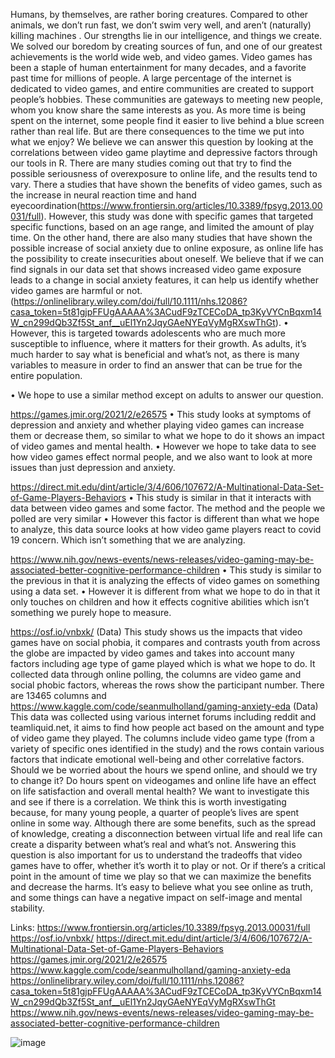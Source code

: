 Humans, by themselves, are rather boring creatures. Compared to other animals, we don’t run fast, we don’t swim very well, and aren’t (naturally) killing machines . Our strengths lie in our intelligence, and things we create. We solved our boredom by creating sources of fun, and one of our greatest achievements is the world wide web, and video games. Video games has been a staple of human entertainment for many decades, and a favorite past time for millions of people. A large percentage of the internet is dedicated to video games, and entire communities are created to support people’s hobbies. These communities are gateways to meeting new people, whom you know share the same interests as you. As more time is being spent on the internet, some people find it easier to live behind a blue screen rather than real life. But are there consequences to the time we put into what we enjoy? We believe we can answer this question by looking at the correlations between video game playtime and depressive factors through our tools in R. There are many studies coming out that try to find the possible seriousness of overexposure to online life, and the results tend to vary. There a studies that have shown the benefits of video games, such as the increase in neural reaction time and hand eyecoordination(https://www.frontiersin.org/articles/10.3389/fpsyg.2013.00031/full). However, this study was done with specific games that targeted specific functions, based on an age range, and limited the amount of play time. On the other hand, there are also many studies that have shown the possible increase of social anxiety due to online exposure, as online life has the possibility to create insecurities about oneself. 
We believe that if we can find signals in our data set that shows increased video game exposure leads to a change in social anxiety features, it can help us identify whether video games are harmful or not. (https://onlinelibrary.wiley.com/doi/full/10.1111/nhs.12086?casa_token=5t81gjpFFUgAAAAA%3ACudF9zTCECoDA_tp3KyVYCnBqxm14W_cn299dQb3Zf5St_anf__uEl1Yn2JqyGAeNYEqVyMgRXswThGt). 
•	However, this is targeted towards adolescents who are much more susceptible to influence, where it matters for their growth. As adults, it’s much harder to say what is beneficial and what’s not, as there is many variables to measure in order to find an answer that can be true for the entire population. 

•	We hope to use a similar method except on adults to answer our question. 

https://games.jmir.org/2021/2/e26575
•	This study looks at symptoms of depression and anxiety and whether playing video games can increase them or decrease them, so similar to what we hope to do it shows an impact of video games and mental health. 
•	However we hope to take data to see how video games effect normal people, and we also want to look at more issues than just depression and anxiety. 

 https://direct.mit.edu/dint/article/3/4/606/107672/A-Multinational-Data-Set-of-Game-Players-Behaviors
•	This study is similar in that it interacts with data between video games and some factor. The method and the people we polled are very similar 
•	However this factor is different than what we hope to analyze, this data source looks at how video game players react to covid 19 concern. Which isn’t something that we are analyzing.

https://www.nih.gov/news-events/news-releases/video-gaming-may-be-associated-better-cognitive-performance-children
•	This study is similar to the previous in that it is analyzing the effects of video games on something using a data set. 
•	However it is different from what we hope to do in that it only touches on children and how it effects cognitive abilities which isn’t something we purely hope to measure. 

https://osf.io/vnbxk/
(Data)
This study shows us the impacts that video games have on social phobia, it compares and contrasts youth from across the globe are impacted by video games and takes into account many factors including age type of game played which is what we hope to do. 
It collected data through online polling, the columns are video game and social phobic factors, whereas the rows show the participant number. There are 13465 columns and 
https://www.kaggle.com/code/seanmulholland/gaming-anxiety-eda
(Data)
This data was collected using various internet forums including reddit and teamliquid.net, it aims to find how people act based on the amount and type of video game they played. The columns include video game type (from a variety of specific ones identified in the study) and the rows contain various factors that indicate emotional well-being and other correlative factors. 
 Should we be worried about the hours we spend online, and should we try to change it? Do hours spent on videogames and online life have an effect on life satisfaction and overall mental health? We want to investigate this and see if there is a correlation. We think this is worth investigating because, for many young people, a quarter of people’s lives are spent online in some way. Although there are some benefits, such as the spread of knowledge, creating a disconnection between virtual life and real life can create a disparity between what’s real and what’s not. Answering this question is also important for us to understand the tradeoffs that video games have to offer, whether it’s worth it to play or not. Or if there’s a critical point in the amount of time we play so that we can maximize the benefits and decrease the harms. It’s easy to believe what you see online as truth, and some things can have a negative impact on self-image and mental stability. 

Links:
https://www.frontiersin.org/articles/10.3389/fpsyg.2013.00031/full
https://osf.io/vnbxk/
https://direct.mit.edu/dint/article/3/4/606/107672/A-Multinational-Data-Set-of-Game-Players-Behaviors
https://games.jmir.org/2021/2/e26575
https://www.kaggle.com/code/seanmulholland/gaming-anxiety-eda
https://onlinelibrary.wiley.com/doi/full/10.1111/nhs.12086?casa_token=5t81gjpFFUgAAAAA%3ACudF9zTCECoDA_tp3KyVYCnBqxm14W_cn299dQb3Zf5St_anf__uEl1Yn2JqyGAeNYEqVyMgRXswThGt
https://www.nih.gov/news-events/news-releases/video-gaming-may-be-associated-better-cognitive-performance-children

![image](https://user-images.githubusercontent.com/108840217/233869458-3aba677c-a0e5-4a02-a76d-7c3fa705013f.png)
